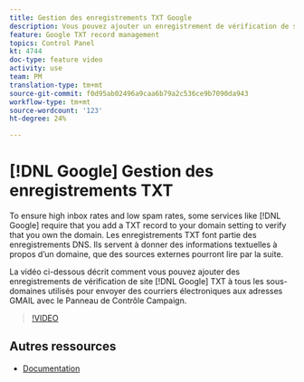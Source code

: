 ```yaml
---
title: Gestion des enregistrements TXT Google
description: Vous pouvez ajouter un enregistrement de vérification de site Google TXT à tous les sous-domaines utilisés pour envoyer des courriers électroniques aux adresses GMAIL via le Panneau de Contrôle Campaign.
feature: Google TXT record management
topics: Control Panel
kt: 4744
doc-type: feature video
activity: use
team: PM
translation-type: tm+mt
source-git-commit: f0d95ab02496a9caa6b79a2c536ce9b7090da943
workflow-type: tm+mt
source-wordcount: '123'
ht-degree: 24%

---
```



# [!DNL Google] Gestion des enregistrements TXT

To ensure high inbox rates and low spam rates, some services like [!DNL Google] require that you add a TXT record to your domain setting to verify that you own the domain. Les enregistrements TXT font partie des enregistrements DNS. Ils servent à donner des informations textuelles à propos d’un domaine, que des sources externes pourront lire par la suite.

La vidéo ci-dessous décrit comment vous pouvez ajouter des enregistrements de vérification de site [!DNL Google] TXT à tous les sous-domaines utilisés pour envoyer des courriers électroniques aux adresses GMAIL avec le Panneau de Contrôle Campaign.

>[!VIDEO](https://video.tv.adobe.com/v/32369?quality=12)

## Autres ressources

* [Documentation](https://docs.adobe.com/content/help/en/control-panel/using/subdomains-and-certificates/managing-txt-records.html)
